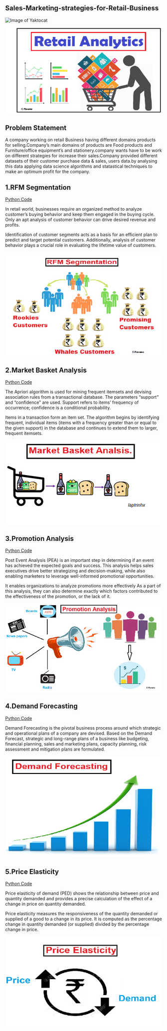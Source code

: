 ## Sales-Marketing-strategies-for-Retail-Business

![Image of Yaktocat](https://octodex.github.com/images/yaktocat.png)

![](https://github.com/pavano1760/Documents/blob/master/1.retail_project/symbol.PNG) 

## Problem Statement
A company working on retail Business having different domains products for selling.Company’s main domains of products are Food products and Furniture/office equipment’s and stationery.company wants have to be work on different strategies for increase their sales.Company provided different datasets of their customer purchase data & sales, users data.by analysing this data applying data science algorithms and statastical techniques to make an optimum profit for the company.

## 1.RFM Segmentation 
[Python Code](https://github.com/pavano1760/Sales-Marketing-strategies-for-Retail-Business/blob/master/1.RFM_Score_calculation%20for%20Customer%20Segmentation.ipynb)

In retail world, businesses require an organized method to analyze customer’s buying behavior and keep them engaged in the buying cycle. Only an apt analysis of customer behavior can drive desired revenue and profits.

Identification of customer segments acts as a basis for an efficient plan to predict and target potential customers. Additionally, analysis of customer behavior plays a crucial role in evaluating the lifetime value of customers.

![](https://github.com/pavano1760/Documents/blob/master/1.retail_project/1.rfm.png) 


## 2.Market Basket Analysis 

[Python Code](https://github.com/pavano1760/Sales-Marketing-strategies-for-Retail-Business/blob/master/2.Market%20Basket%20Analysis.ipynb)

The Apriori algorithm is used for mining frequent itemsets and devising association rules from a transactional database. The parameters “support” and “confidence” are used. Support refers to items’ frequency of occurrence; confidence is a conditional probability.

Items in a transaction form an item set. The algorithm begins by identifying frequent, individual items (items with a frequency greater than or equal to the given support) in the database and continues to extend them to larger, frequent itemsets.

![](https://github.com/pavano1760/Documents/blob/master/1.retail_project/2.market.png) 

## 3.Promotion Analysis  
[Python Code](https://github.com/pavano1760/Sales-Marketing-strategies-for-Retail-Business/blob/master/3.promotion_analysis.ipynb)

Post Event Analysis (PEA) is an important step in determining if an event has achieved the expected goals and success. This analysis helps sales executives drive better strategizing and decision-making, while also enabling marketers to leverage well-informed promotional opportunities.

It enables organizations to analyze promotions more effectively
As a part of this analysis, they can also determine exactly which factors contributed to the effectiveness of the promotion, or the lack of it.

![](https://github.com/pavano1760/Documents/blob/master/1.retail_project/3.promotion.png) 

## 4.Demand Forecasting  
[Python Code](https://github.com/pavano1760/Sales-Marketing-strategies-for-Retail-Business/blob/master/4.Demand_forecasting.ipynb)

Demand Forecasting is the pivotal business process around which strategic and operational plans of a company are devised. Based on the Demand Forecast, strategic and long-range plans of a business like budgeting, financial planning, sales and marketing plans, capacity planning, risk assessment and mitigation plans are formulated.

![](https://github.com/pavano1760/Documents/blob/master/1.retail_project/4.demand.png) 

## 5.Price Elasticity  
[Python Code](https://github.com/pavano1760/Sales-Marketing-strategies-for-Retail-Business/blob/master/5.Price%20Elasticity.ipynb)

Price elasticity of demand (PED) shows the relationship between price and quantity demanded and provides a precise calculation of the effect of a change in price on quantity demanded.

Price elasticity measures the responsiveness of the quantity demanded or supplied of a good to a change in its price. It is computed as the percentage change in quantity demanded (or supplied) divided by the percentage change in price.

![](https://github.com/pavano1760/Documents/blob/master/1.retail_project/5.priceelasticity.png) 

